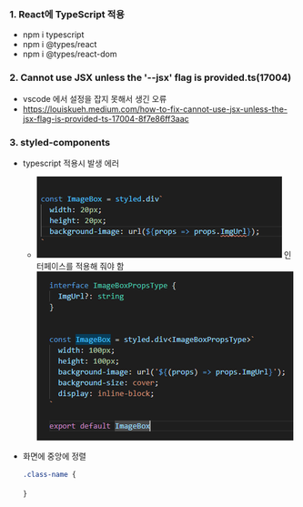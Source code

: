 ### 1. React에 TypeScript 적용

- npm i typescript
- npm i @types/react
- npm i @types/react-dom

### 2. Cannot use JSX unless the '--jsx' flag is provided.ts(17004)

- vscode 에서 설정을 잡지 못해서 생긴 오류
- https://louiskueh.medium.com/how-to-fix-cannot-use-jsx-unless-the-jsx-flag-is-provided-ts-17004-8f7e86ff3aac

### 3. styled-components

- typescript 적용시 발생 에러

  - ![image-20210308161545800](Troubles.assets/image-20210308161545800.png)
  인터페이스를 적용해 줘야 함
    ![image-20210308165118485](Troubles.assets/image-20210308165118485.png)
  
- 화면에 중앙에 정렬

  ```css
  .class-name {
      
  }
  ```

  